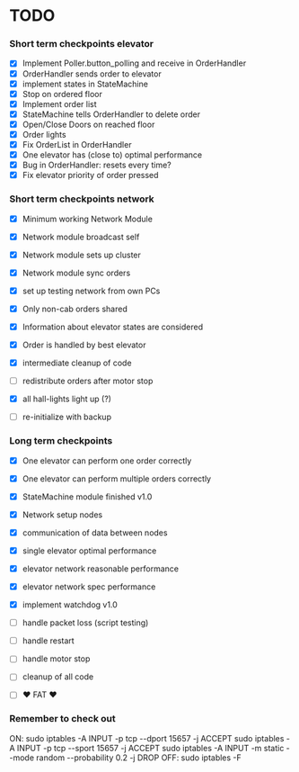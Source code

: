 # TODO

### Short term checkpoints elevator
* [x] Implement Poller.button_polling and receive in OrderHandler
* [x] OrderHandler sends order to elevator
* [x] implement states in StateMachine
* [x] Stop on ordered floor
* [x] Implement order list 
* [x] StateMachine tells OrderHandler to delete order
* [x] Open/Close Doors on reached floor
* [x] Order lights
* [x] Fix OrderList in OrderHandler
* [x] One elevator has (close to) optimal performance
* [x] Bug in OrderHandler: resets every time? 
* [x] Fix elevator priority of order pressed 

### Short term checkpoints network
* [x] Minimum working Network Module
* [x] Network module broadcast self
* [x] Network module sets up cluster
* [x] Network module sync orders
* [x] set up testing network from own PCs
* [x] Only non-cab orders shared
* [x] Information about elevator states are considered
* [x] Order is handled by best elevator
* [x] intermediate cleanup of code
* [ ] redistribute orders after motor stop
* [x] all hall-lights light up (?)
* [ ] re-initialize with backup


### Long term checkpoints
* [x] One elevator can perform one order correctly
* [x] One elevator can perform multiple orders correctly
* [x] StateMachine module finished v1.0
* [x] Network setup nodes
* [x] communication of data between nodes
* [x] single elevator optimal performance
* [x] elevator network reasonable performance
* [x] elevator network spec performance
* [x] implement watchdog v1.0
* [ ] handle packet loss (script testing)
* [ ] handle restart
* [ ] handle motor stop
* [ ] cleanup of all code 
* [ ] :heart: FAT :heart: 


### Remember to check out 
ON:
sudo iptables -A INPUT -p tcp --dport 15657 -j ACCEPT 
sudo iptables -A INPUT -p tcp --sport 15657 -j ACCEPT
sudo iptables -A INPUT -m static --mode random --probability 0.2 -j DROP 
OFF:
sudo iptables -F